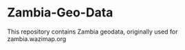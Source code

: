 # Zambia-Geo-Data

This repository contains Zambia geodata, originally used for zambia.wazimap.org 
